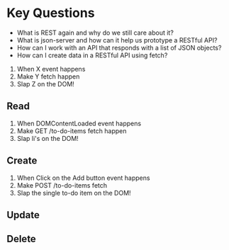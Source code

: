 # Key Questions
* What is REST again and why do we still care about it?
* What is json-server and how can it help us prototype a RESTful API?
* How can I work with an API that responds with a list of JSON objects?
* How can I create data in a RESTful API using fetch?

1. When X event happens
2. Make Y fetch happen
3. Slap Z on the DOM!

## Read
1. When DOMContentLoaded event happens
2. Make GET /to-do-items fetch happen
3. Slap li's on the DOM!

## Create
1. When Click on the Add button event happens
2. Make POST /to-do-items fetch
3. Slap the single to-do item on the DOM!


## Update

## Delete

